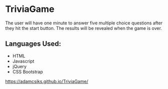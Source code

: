 # TriviaGame
The user will have one minute to answer five multiple choice questions after they hit the start button. The results will be revealed when the game is over. 

## Languages Used:
* HTML
* Javascript
* jQuery
* CSS Bootstrap

https://adamcsiks.github.io/TriviaGame/
